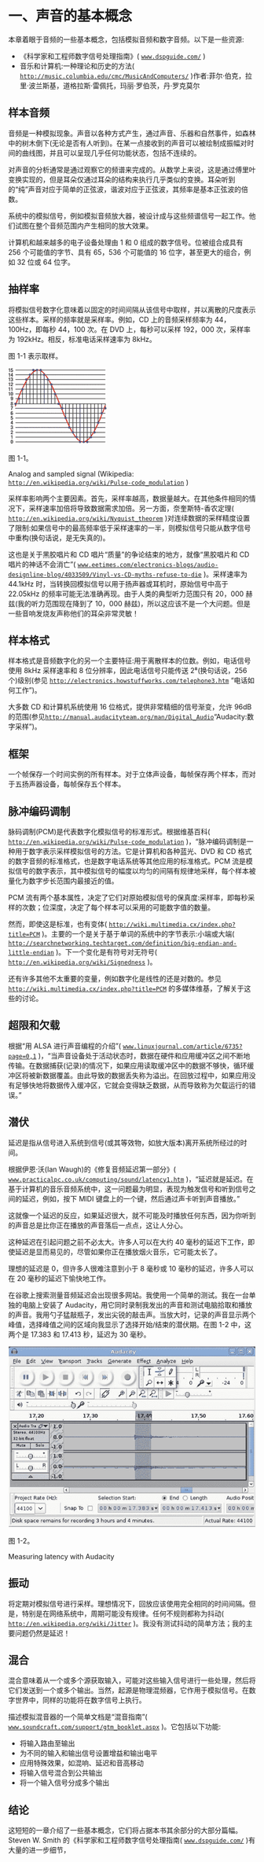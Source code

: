 # 一、声音的基本概念

本章着眼于音频的一些基本概念，包括模拟音频和数字音频。以下是一些资源:

*   《科学家和工程师数字信号处理指南》( [`www.dspguide.com/`](http://www.dspguide.com/) )
*   音乐和计算机:一种理论和历史的方法( [`http://music.columbia.edu/cmc/MusicAndComputers/`](http://music.columbia.edu/cmc/MusicAndComputers/) )作者:菲尔·伯克，拉里·波兰斯基，道格拉斯·雷佩托，玛丽·罗伯茨，丹·罗克莫尔

## 样本音频

音频是一种模拟现象。声音以各种方式产生，通过声音、乐器和自然事件，如森林中的树木倒下(无论是否有人听到)。在某一点接收到的声音可以被绘制成振幅对时间的曲线图，并且可以呈现几乎任何功能状态，包括不连续的。

对声音的分析通常是通过观察它的频谱来完成的。从数学上来说，这是通过傅里叶变换实现的，但是耳朵仅通过耳朵的结构来执行几乎类似的变换。耳朵听到的“纯”声音对应于简单的正弦波，谐波对应于正弦波，其频率是基本正弦波的倍数。

系统中的模拟信号，例如模拟音频放大器，被设计成与这些频谱信号一起工作。他们试图在整个音频范围内产生相同的放大效果。

计算机和越来越多的电子设备处理由 1 和 0 组成的数字信号。位被组合成具有 256 个可能值的字节、具有 65，536 个可能值的 16 位字，甚至更大的组合，例如 32 位或 64 位字。

## 抽样率

将模拟信号数字化意味着以固定的时间间隔从该信号中取样，并以离散的尺度表示这些样本。采样的频率就是采样率。例如，CD 上的音频采样频率为 44，100Hz，即每秒 44，100 次。在 DVD 上，每秒可以采样 192，000 次，采样率为 192kHz。相反，标准电话采样速率为 8kHz。

图 1-1 表示取样。

![A435426_1_En_1_Fig1_HTML.gif](img/A435426_1_En_1_Fig1_HTML.gif)

图 1-1。

Analog and sampled signal (Wikipedia: [`http://en.wikipedia.org/wiki/Pulse-code_modulation`](http://en.wikipedia.org/wiki/Pulse-code_modulation) )

采样率影响两个主要因素。首先，采样率越高，数据量越大。在其他条件相同的情况下，采样速率加倍将导致数据需求加倍。另一方面，奈奎斯特-香农定理( [`http://en.wikipedia.org/wiki/Nyquist_theorem`](http://en.wikipedia.org/wiki/Nyquist_theorem) )对连续数据的采样精度设置了限制:如果信号中的最高频率低于采样速率的一半，则模拟信号只能从数字信号中重构(换句话说，是无失真的)。

这也是关于黑胶唱片和 CD 唱片“质量”的争论结束的地方，就像“黑胶唱片和 CD 唱片的神话不会消亡”( [`www.eetimes.com/electronics-blogs/audio-designline-blog/4033509/Vinyl-vs-CD-myths-refuse-to-die`](http://www.eetimes.com/electronics-blogs/audio-designline-blog/4033509/Vinyl-vs-CD-myths-refuse-to-die) )。采样速率为 44.1kHz 时，当转换回模拟信号以用于扬声器或耳机时，原始信号中高于 22.05kHz 的频率可能无法准确再现。由于人类的典型听力范围只有 20，000 赫兹(我的听力范围现在降到了 10，000 赫兹)，所以这应该不是一个大问题。但是一些音响发烧友声称他们的耳朵非常灵敏！

## 样本格式

样本格式是音频数字化的另一个主要特征:用于离散样本的位数。例如，电话信号使用 8kHz 采样速率和 8 位分辨率，因此电话信号只能传送 2⁸(换句话说，256 个)级别(参见 [`http://electronics.howstuffworks.com/telephone3.htm`](http://electronics.howstuffworks.com/telephone3.htm) “电话如何工作”)。

大多数 CD 和计算机系统使用 16 位格式，提供非常精细的信号渐变，允许 96dB 的范围(参见[`http://manual.audacityteam.org/man/Digital_Audio`](http://manual.audacityteam.org/man/Digital_Audio)“Audacity:数字采样”)。

## 框架

一个帧保存一个时间实例的所有样本。对于立体声设备，每帧保存两个样本，而对于五扬声器设备，每帧保存五个样本。

## 脉冲编码调制

脉码调制(PCM)是代表数字化模拟信号的标准形式。根据维基百科( [`http://en.wikipedia.org/wiki/Pulse-code_modulation`](http://en.wikipedia.org/wiki/Pulse-code_modulation) )，“脉冲编码调制是一种用于数字表示采样模拟信号的方法。它是计算机和各种蓝光、DVD 和 CD 格式的数字音频的标准格式，也是数字电话系统等其他应用的标准格式。PCM 流是模拟信号的数字表示，其中模拟信号的幅度以均匀的间隔有规律地采样，每个样本被量化为数字步长范围内最接近的值。

PCM 流有两个基本属性，决定了它们对原始模拟信号的保真度:采样率，即每秒采样的次数；位深度，决定了每个样本可以采用的可能数字值的数量。

然而，即使这是标准，也有变体( [`http://wiki.multimedia.cx/index.php?title=PCM`](http://wiki.multimedia.cx/index.php?title=PCM) )。主要的一个是关于基于单词的系统中的字节表示:小端或大端( [`http://searchnetworking.techtarget.com/definition/big-endian-and-little-endian`](http://searchnetworking.techtarget.com/definition/big-endian-and-little-endian) )。下一个变化是有符号对无符号( [`http://en.wikipedia.org/wiki/Signedness`](http://en.wikipedia.org/wiki/Signedness) )。

还有许多其他不太重要的变量，例如数字化是线性的还是对数的。参见 [`http://wiki.multimedia.cx/index.php?title=PCM`](http://wiki.multimedia.cx/index.php?title=PCM) 的多媒体维基，了解关于这些的讨论。

## 超限和欠载

根据“用 ALSA 进行声音编程的介绍”( [`www.linuxjournal.com/article/6735?page=0,1`](http://www.linuxjournal.com/article/6735?page=0,1) )，“当声音设备处于活动状态时，数据在硬件和应用缓冲区之间不断地传输。在数据捕获(记录)的情况下，如果应用读取缓冲区中的数据不够快，循环缓冲区将被新数据覆盖。由此导致的数据丢失称为溢出。在回放过程中，如果应用没有足够快地将数据传入缓冲区，它就会变得缺乏数据，从而导致称为欠载运行的错误。”

## 潜伏

延迟是指从信号进入系统到信号(或其等效物，如放大版本)离开系统所经过的时间。

根据伊恩·沃(Ian Waugh)的《修复音频延迟第一部分》( [`www.practicalpc.co.uk/computing/sound/latency1.htm`](http://www.practicalpc.co.uk/computing/sound/latency1.htm) )，“延迟就是延迟。在基于计算机的音乐音频系统中，这一问题最为明显，表现为触发信号和听到信号之间的延迟，例如，按下 MIDI 键盘上的一个键，然后通过声卡听到声音播放。”

这就像一个延迟的反应，如果延迟很大，就不可能及时播放任何东西，因为你听到的声音总是比你正在播放的声音落后一点点，这让人分心。

这种延迟在引起问题之前不必太大。许多人可以在大约 40 毫秒的延迟下工作，即使延迟是显而易见的，尽管如果你正在播放烟火音乐，它可能太长了。

理想的延迟是 0，但许多人很难注意到小于 8 毫秒或 10 毫秒的延迟，许多人可以在 20 毫秒的延迟下愉快地工作。

在谷歌上搜索测量音频延迟会出现很多网站。我使用一个简单的测试。我在一台单独的电脑上安装了 Audacity，用它同时录制我发出的声音和测试电脑拾取和播放的声音。我用勺子猛敲瓶子，发出尖锐的敲击声。当放大时，记录的声音显示两个峰值，选择峰值之间的区域向我显示了选择开始/结束的潜伏期。在图 1-2 中，这两个是 17.383 和 17.413 秒，延迟为 30 毫秒。

![A435426_1_En_1_Fig2_HTML.jpg](img/A435426_1_En_1_Fig2_HTML.jpg)

图 1-2。

Measuring latency with Audacity

## 振动

将定期对模拟信号进行采样。理想情况下，回放应该使用完全相同的时间间隔。但是，特别是在网络系统中，周期可能没有规律。任何不规则都称为抖动( [`http://en.wikipedia.org/wiki/Jitter`](http://en.wikipedia.org/wiki/Jitter) )。我没有测试抖动的简单方法；我的主要问题仍然是延迟！

## 混合

混合意味着从一个或多个源获取输入，可能对这些输入信号进行一些处理，然后将它们发送到一个或多个输出。当然，起源是物理混频器，它作用于模拟信号。在数字世界中，同样的功能将在数字信号上执行。

描述模拟混音器的一个简单文档是“混音指南”( [`www.soundcraft.com/support/gtm_booklet.aspx`](http://www.soundcraft.com/support/gtm_booklet.aspx) )。它包括以下功能:

*   将输入路由至输出
*   为不同的输入和输出信号设置增益和输出电平
*   应用特殊效果，如混响、延迟和音高移动
*   将输入信号混合到公共输出
*   将一个输入信号分成多个输出

## 结论

这短短的一章介绍了一些基本概念，它们将占据本书其余部分的大部分篇幅。Steven W. Smith 的《科学家和工程师数字信号处理指南( [`www.dspguide.com/`](http://www.dspguide.com/) )有大量的进一步细节，